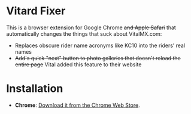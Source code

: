 # Vitard Fixer

This is a browser extension for Google Chrome ~~and Apple Safari~~ that automatically changes the things that suck about VitalMX.com:

- Replaces obscure rider name acronyms like KC10 into the riders’ real names
- ~~Add's quick "next" button to photo galleries that doesn't reload the entire page~~ Vital added this feature to their website

# Installation

- **Chrome**: [Download it from the Chrome Web Store](https://chrome.google.com/webstore/detail/vitalmxcom-fixer/naoiijfdpkkjdfhgmmibadpcdehbgkgi).